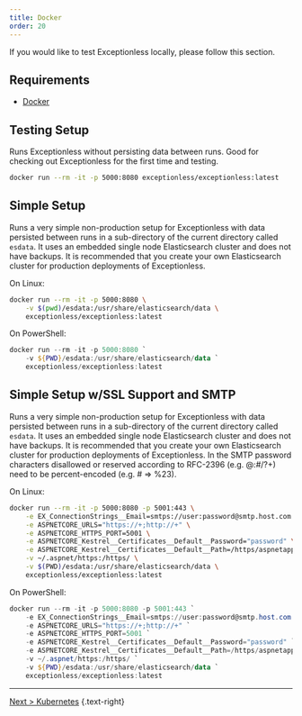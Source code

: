 ```yaml
---
title: Docker
order: 20
---
```

If you would like to test Exceptionless locally, please follow this section.

## Requirements

* [Docker](https://www.docker.com)

## Testing Setup

Runs Exceptionless without persisting data between runs. Good for checking out Exceptionless for the first time and testing.

```bash
docker run --rm -it -p 5000:8080 exceptionless/exceptionless:latest
```

## Simple Setup

Runs a very simple non-production setup for Exceptionless with data persisted between runs in a sub-directory of the current directory called `esdata`. It uses an embedded single node Elasticsearch cluster and does not have backups. It is recommended that you create your own Elasticsearch cluster for production deployments of Exceptionless.

On Linux:

```bash
docker run --rm -it -p 5000:8080 \
    -v $(pwd)/esdata:/usr/share/elasticsearch/data \
    exceptionless/exceptionless:latest
```

On PowerShell:

```powershell
docker run --rm -it -p 5000:8080 `
    -v ${PWD}/esdata:/usr/share/elasticsearch/data `
    exceptionless/exceptionless:latest
```

## Simple Setup w/SSL Support and SMTP

Runs a very simple non-production setup for Exceptionless with data persisted between runs in a sub-directory of the current directory called `esdata`. It uses an embedded single node Elasticsearch cluster and does not have backups. It is recommended that you create your own Elasticsearch cluster for production deployments of Exceptionless. In the SMTP password characters disallowed or reserved according to RFC-2396 (e.g. @:#/?+) need to be percent-encoded (e.g. # => %23).

On Linux:

```bash
docker run --rm -it -p 5000:8080 -p 5001:443 \
    -e EX_ConnectionStrings__Email=smtps://user:password@smtp.host.com:587 \
    -e ASPNETCORE_URLS="https://+;http://+" \
    -e ASPNETCORE_HTTPS_PORT=5001 \
    -e ASPNETCORE_Kestrel__Certificates__Default__Password="password" \
    -e ASPNETCORE_Kestrel__Certificates__Default__Path=/https/aspnetapp.pfx \
    -v ~/.aspnet/https:/https/ \
    -v $(PWD)/esdata:/usr/share/elasticsearch/data \
    exceptionless/exceptionless:latest
```

On PowerShell:

```powershell
docker run --rm -it -p 5000:8080 -p 5001:443 `
    -e EX_ConnectionStrings__Email=smtps://user:password@smtp.host.com:587 `
    -e ASPNETCORE_URLS="https://+;http://+" `
    -e ASPNETCORE_HTTPS_PORT=5001 `
    -e ASPNETCORE_Kestrel__Certificates__Default__Password="password" `
    -e ASPNETCORE_Kestrel__Certificates__Default__Path=/https/aspnetapp.pfx `
    -v ~/.aspnet/https:/https/ `
    -v ${PWD}/esdata:/usr/share/elasticsearch/data `
    exceptionless/exceptionless:latest
```

---

[Next > Kubernetes](kubernetes.md) {.text-right}

